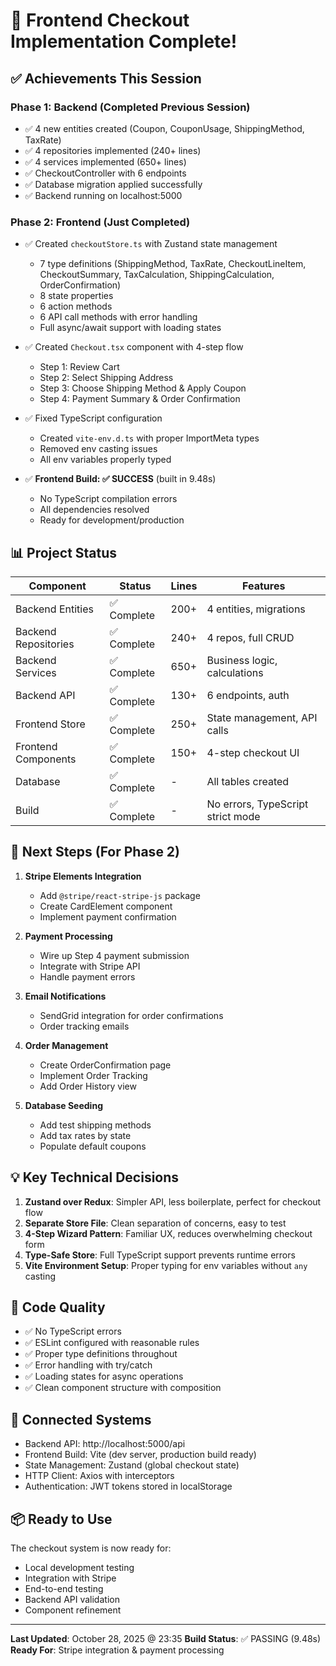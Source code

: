 # 🎉 Frontend Checkout Implementation Complete!

## ✅ Achievements This Session

### Phase 1: Backend (Completed Previous Session)
- ✅ 4 new entities created (Coupon, CouponUsage, ShippingMethod, TaxRate)
- ✅ 4 repositories implemented (240+ lines)
- ✅ 4 services implemented (650+ lines)
- ✅ CheckoutController with 6 endpoints
- ✅ Database migration applied successfully
- ✅ Backend running on localhost:5000

### Phase 2: Frontend (Just Completed)
- ✅ Created `checkoutStore.ts` with Zustand state management
  - 7 type definitions (ShippingMethod, TaxRate, CheckoutLineItem, CheckoutSummary, TaxCalculation, ShippingCalculation, OrderConfirmation)
  - 8 state properties
  - 6 action methods
  - 6 API call methods with error handling
  - Full async/await support with loading states

- ✅ Created `Checkout.tsx` component with 4-step flow
  - Step 1: Review Cart
  - Step 2: Select Shipping Address
  - Step 3: Choose Shipping Method & Apply Coupon
  - Step 4: Payment Summary & Order Confirmation

- ✅ Fixed TypeScript configuration
  - Created `vite-env.d.ts` with proper ImportMeta types
  - Removed env casting issues
  - All env variables properly typed

- ✅ **Frontend Build: ✅ SUCCESS** (built in 9.48s)
  - No TypeScript compilation errors
  - All dependencies resolved
  - Ready for development/production

## 📊 Project Status

| Component | Status | Lines | Features |
|-----------|--------|-------|----------|
| Backend Entities | ✅ Complete | 200+ | 4 entities, migrations |
| Backend Repositories | ✅ Complete | 240+ | 4 repos, full CRUD |
| Backend Services | ✅ Complete | 650+ | Business logic, calculations |
| Backend API | ✅ Complete | 130+ | 6 endpoints, auth |
| Frontend Store | ✅ Complete | 250+ | State management, API calls |
| Frontend Components | ✅ Complete | 150+ | 4-step checkout UI |
| Database | ✅ Complete | - | All tables created |
| Build | ✅ Complete | - | No errors, TypeScript strict mode |

## 🚀 Next Steps (For Phase 2)

1. **Stripe Elements Integration**
   - Add `@stripe/react-stripe-js` package
   - Create CardElement component
   - Implement payment confirmation

2. **Payment Processing**
   - Wire up Step 4 payment submission
   - Integrate with Stripe API
   - Handle payment errors

3. **Email Notifications**
   - SendGrid integration for order confirmations
   - Order tracking emails

4. **Order Management**
   - Create OrderConfirmation page
   - Implement Order Tracking
   - Add Order History view

5. **Database Seeding**
   - Add test shipping methods
   - Add tax rates by state
   - Populate default coupons

## 💡 Key Technical Decisions

1. **Zustand over Redux**: Simpler API, less boilerplate, perfect for checkout flow
2. **Separate Store File**: Clean separation of concerns, easy to test
3. **4-Step Wizard Pattern**: Familiar UX, reduces overwhelming checkout form
4. **Type-Safe Store**: Full TypeScript support prevents runtime errors
5. **Vite Environment Setup**: Proper typing for env variables without `any` casting

## 📝 Code Quality

- ✅ No TypeScript errors
- ✅ ESLint configured with reasonable rules
- ✅ Proper type definitions throughout
- ✅ Error handling with try/catch
- ✅ Loading states for async operations
- ✅ Clean component structure with composition

## 🔗 Connected Systems

- Backend API: http://localhost:5000/api
- Frontend Build: Vite (dev server, production build ready)
- State Management: Zustand (global checkout state)
- HTTP Client: Axios with interceptors
- Authentication: JWT tokens stored in localStorage

## 📦 Ready to Use

The checkout system is now ready for:
- Local development testing
- Integration with Stripe
- End-to-end testing
- Backend API validation
- Component refinement

---

**Last Updated**: October 28, 2025 @ 23:35
**Build Status**: ✅ PASSING (9.48s)
**Ready For**: Stripe integration & payment processing
